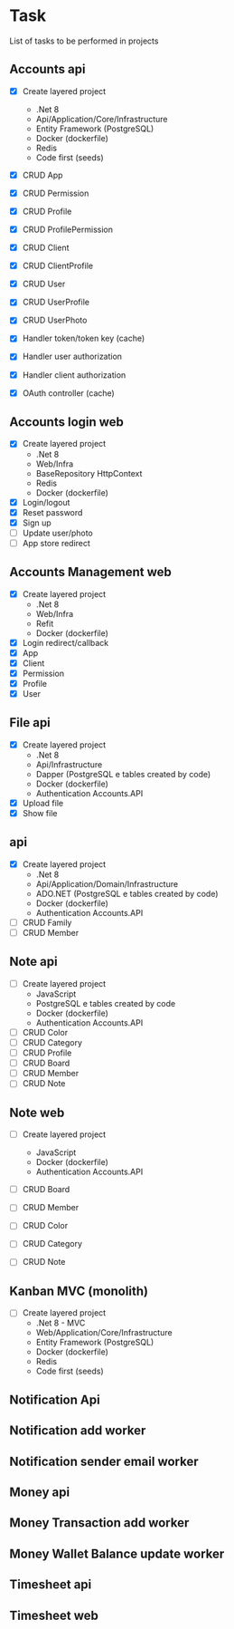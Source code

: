 # Task

List of tasks to be performed in projects

## Accounts api
- [x] Create layered project 
    - .Net 8
    - Api/Application/Core/Infrastructure
    - Entity Framework (PostgreSQL)
    - Docker (dockerfile)
    - Redis
    - Code first (seeds)
- [x] CRUD App
- [x] CRUD Permission
- [x] CRUD Profile
- [x] CRUD ProfilePermission
- [x] CRUD Client
- [x] CRUD ClientProfile
- [x] CRUD User
- [x] CRUD UserProfile
- [x] CRUD UserPhoto
- [x] Handler token/token key (cache)
- [x] Handler user authorization
- [x] Handler client authorization
- [x] OAuth controller (cache)

    
## Accounts login web

- [x] Create layered project 
    - .Net 8
    - Web/Infra
    - BaseRepository HttpContext
    - Redis
    - Docker (dockerfile)
- [x] Login/logout
- [x] Reset password
- [x] Sign up
- [ ] Update user/photo
- [ ] App store redirect

## Accounts Management web

- [x] Create layered project 
    - .Net 8
    - Web/Infra
    - Refit
    - Docker (dockerfile)
- [x] Login redirect/callback
- [x] App
- [x] Client
- [x] Permission
- [x] Profile
- [x] User

## File api

- [x] Create layered project 
    - .Net 8
    - Api/Infrastructure
    - Dapper (PostgreSQL e tables created by code)
    - Docker (dockerfile)
    - Authentication Accounts.API
- [x] Upload file
- [x] Show file

## api

- [x] Create layered project 
    - .Net 8
    - Api/Application/Domain/Infrastructure
    - ADO.NET (PostgreSQL e tables created by code)
    - Docker (dockerfile)
    - Authentication Accounts.API
- [ ] CRUD Family
- [ ] CRUD Member

## Note api

- [ ] Create layered project 
    - JavaScript
    - PostgreSQL e tables created by code
    - Docker (dockerfile)
    - Authentication Accounts.API
- [ ] CRUD Color
- [ ] CRUD Category
- [ ] CRUD Profile
- [ ] CRUD Board
- [ ] CRUD Member
- [ ] CRUD Note

## Note web

- [ ] Create layered project 
    - JavaScript
    - Docker (dockerfile)
    - Authentication Accounts.API
- [ ] CRUD Board
- [ ] CRUD Member
- [ ] CRUD Color
- [ ] CRUD Category
- [ ] CRUD Note


## Kanban MVC (monolith)
- [ ] Create layered project 
    - .Net 8 - MVC
    - Web/Application/Core/Infrastructure
    - Entity Framework (PostgreSQL)
    - Docker (dockerfile)
    - Redis
    - Code first (seeds)


## Notification Api

## Notification add worker

## Notification sender email worker

## Money api

## Money Transaction add worker

## Money Wallet Balance update worker

## Timesheet api

## Timesheet web
